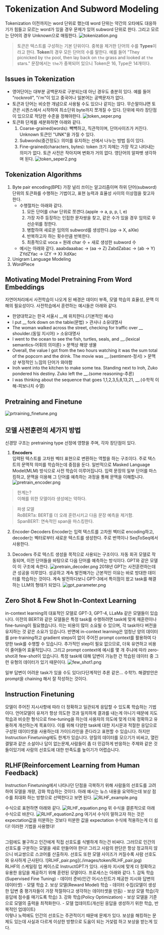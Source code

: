 # Tokenization And Subword Modeling
Tokenization 이전까지는 word 단위로 했는데 word 단위는 약간의 오타에도 대응하기가 힘들고 모르는 word가 있을 경우 문제가 있어 subword 단위로 한다.
그리고 모르는 단어의 경우 Unknown으로 매핑한다.
![tokenization.png](./images/token/tokenization.jpg)

> 토큰은 텍스트를 구성하는 기본 단위이다.
> 중복을 제거한 단어의 수를 **Types**이라고 한다. **Token**의 경우 모든 단어의 수를 말한다.
> 예를 들어 "They picnicked by `the` pool, then lay back on `the` grass and looked at `the` stars." 문장에서는 `the`가 중복되어 있으니 Token은 16, Type은 14개이다.

## Issues in Tokenization
* 영어단어는 대부분 공백문자로 구분되는데 아닌 경우도 충분히 있다.
예를 들어 "rocknroll", "i'm"이 있고 중국어나 일본어는 공백문자가 없다.
* 토큰과 단어는 비슷한 개념으로 사용될 수도 있으나 같지는 않다. 무슨말이냐면 토큰은 시퀀스에서 시작하여 최소단위 byte까지 쪼개질 수 있다.
단위에 따라 장단점이 있으므로 적당한 수준을 정해야한다.
  ![token_seper.png](./images/token/token_seper.jpg)
* 토큰화 단계를 세분화하면 아래와 같다.
  1. Coarse-grained(words): 빽뺵하고, 직관적이며, 단어사이즈가 커진다. Unknown 토큰인 "UNK"을 가질 수 있다.
  2. Subwords(중간정도): 의미를 유지하는 선에서 나누는 방법 등이 있다.
  3. Fine-grained(characters, bytes): token 크기 자체는 가장 작고 나타내는 의미가 없다. 토큰 사전은 작아지며 변화가 거의 없다. 영단어의 알파벳 생각하며 된다.
     ![token_seper2.png](./images/token/token_seper2.jpg)

## Tokenization Algorithms
1. Byte pair encoding(BPE)
가장 널리 쓰이는 알고리즘이며 하위 단어(subword) 단위의 토큰화를 수행하는 기법이고, 표현 능력과 효율성 사이의 이상점을 찾고자 한다.
   * 수행절차는 아래와 같다.
     1) 모든 단어를 char 단위로 쪼갠다.(apple -> a, p, p, l, e)
     2) 가장 자주 등장하는 인접한 문자쌍을 찾고, 같은 수가 있을 경우 임의로 우선순위를 정한다.
     3) 병합하여 새로운 임의의 subword를 생성한다.(pp -> X, aXle)
     4) 반복하고자 하는 횟수만큼 반복한다.
     5) 최종적으로 voca = 원래 char 수 + 새로 생성한 subword 수
   * 예시는 아래와 같다.
     aaabdaaabac -> (aa -> Z) ZabdZabac -> (ab -> Y) ZYdZYac -> (ZY -> X) XdXac
2. Unigram Language Modeling
3. WordPiece

## Motivating Model Pretraining From Word Embeddings
자연어처리에서 사전학습이 나오게 된 배경은 데이터 부족, 모델 학습의 효율성, 문맥 이해의 필요성이다.
사전학습에서 훈련하는 예시들은 아래와 같다.
* 한양대학교는 한국 서울시 __에 위치한다.(기본적인 예시)
* I put __ fork down on the table(문법) > 관사나 소유대명사
* The woman walked across the street, checking for traffic over __ shoulder.(동일 지시어) > 소유대명사
* I went to the ocean to see the fish, turtles, seals, and __.(lexical semantics-어휘의 의미론) > 문맥상 해양 생물
* Overall, the value I got from the two hours watching it was the sum total of the popcorn and the drink. The movie was __.(sentiment-정서) > 문맥상 부정적인 느낌의 단어가 와야함
* Iroh went into the kitchen to make some tea. Standing next to Iroh, Zuko pondered his destiny. Zuko left the __.(some reasoning-추론)
* I was thinking about the sequence that goes 1,1,2,3,5,8,13,21, __.(수학적 이해-피보나치 수열)

## Pretraining and Finetune
![prtraining_finetune.png](./images/token/prtraining_finetune.jpg)

## 모델 사전훈련의 세가지 방법
신경망 구조는 pretraining type 선정에 영향을 주며, 각자 장단점이 있다.
1. **Encoders**<br>
입력된 텍스트를 고차원 벡터 표현으로 변환하는 역할을 하는 구조이다. 주로 텍스트의 문맥적 의미를 학습하는데 중점을 둔다.
일반적으로 Masked Language Model(MLM) 방식으로 사전 학습이 이루어집니다. 
입력 문장의 일부 단어를 마스킹하고, 문맥을 이용해 그 단어를 예측하는 과정을 통해 문맥을 이해합니다.
   ![pretrain_encoder.png](./images/token/pretrain_encoder.jpg)

> 한계는?<br>
> 이해를 위한 모델이라 생성에는 약하다.
 
> 파생 모델<br>
> RoBERTa: BERT를 더 오래 훈련시키고 다음 문장 예측을 제거함.<br>
> SpanBERT: 연속적인 span을 마스킹한다.

2. Encoder-Decoders
Encoder는 입력 텍스트를 고차원 벡터로 encoding하고, decoder는 벡터로부터 새로운 텍스트를 생성한다. 주로 번역이나 SeqToSeq에서 사용한다.

3. Decoders
주로 텍스트 생성을 목적으로 사용되는 구조이다. 자동 회귀 모델로 작동되며, 이전 단어들을 바탕으로 다음 단어를 예측하는 방식이다. GPT와 같은 모델이 이 구조에 속한다.
   ![pretrain_decoder.png](./images/token/pretrain_decoder.jpg)
2018년 GPT는 사전훈련하는데 큰 성공을 이루었다. 성공하고 계속 발전해가는 근본적인 이유는 바로 방대한 데이터를 학습하는 것이다.
계속 발전하다보니 GPT-3에서 특이점이 왔고 task를 해결하는 LLM의 형태가 되었다.
![gpt_parameter.png](./images/token/gpt_parameter.png)

## Zero Shot & Few Shot In-Context Learning
in-context learning의 대표적인 모델로 GPT-3, GPT-4, LLaMa 같은 모델들이 있습니다. 이전의 BERT와 같은 모델들은 특정 task를 수행하려면 task에 맞게 재훈련이나 fine-tuning이 필요했습니다.
이는 비용이 많이 소요될 수 있으며, 각 task마다 버전을 유지하는 것 같은 소요가 있습니다.
반면에 in-context learning은 엄청난 양의 데이터를 pre-training하고 gradient steps이 없이 주어진 prompt context를 활용하여 다양한 task를 수행할 수 있습니다.
추가적인 step이 필요 없으므로, 더욱 유연하고 비용이 줄어들어 효율적입니다. 그리고 prompt context에 예시를 몇 개 주냐에 따라 zero-shot과 few-shot이 있습니다.
특정 task에 대해 답변이 가능한 건 학습된 데이터 중 그런 유형의 데이터가 있기 때문이다.
![few_shot1.png](./images/token/few_shot1.jpg)

일부 답변이 어려운 task가 있을 수도 있다(다단계적인 추론 같은... 수학?). 해결방안은 prompt을 chaining 해서 잘 작성하는 것이다. 

## Instruction Finetuning
모델이 주어진 지시사항에 따라 더 정확하고 일관되게 응답할 수 있도록 학습하는 기법이다. 언어모델이 유저가 항상 의도한 것과 일치하게 결과를 내는게 아니기 때문에
지도학습과 비슷한 형식으로 fine-tuning을 하는데 사용자의 의도에 맞게 더욱 정확하고 유용하게 개선하는게 목표이다. 이를 위해 다양한 task에 대한 지시문과 적절한 응답으로 구성된
데이터셋을 사용하는데 가이드라인을 준다라고 표현할 수 있습니다.
하지만 Instruction Finetuning에도 한계가 있습니다. 
양질의 데이터를 모으기가 비싸고, 열린 결말과 같은 소설이나 답이 없는문제,사람들이 좀 더 민감하게 반응하는 주제와 같은 것들이있기에 사람의 선호도에 대한 만족도를 높이기가 어렵습니다.

## RLHF(Reinforcement Learning from Human Feedback)
Instruction Finetuning에서 나타나던 단점을 극복하기 위해 사람들의 선호도를 고려하여 모델을 개량, 강화 학습하는 것이다.
아래 예시는 뉴스 내용을 요약하는데 보상 점수를 최대화 하는 방향으로 선택한다고 보면 된다.
![RLHF_example.png](./images/token/RLHF_example.jpg)

수식으로 표현하면 아래와 같다.
![RLHF_equation.png](./images/token/RLHF_equation.jpg)
위 수식을 결론적으로 아래 수식으로 바꾼다.
![RLHF_equation2.png](./images/token/RLHF_equation2.jpg)
여기서 수식이 말하고자 하는 것은 expectation값을 미분하는 것보다 미분한 값을 expectation 수식에 적용하는게 더 쉽다! 이러한 기법을 사용했다!

<br>
그럼에도 불구하고 인간에게 직접 선호도를 식별하게 하는건 비싸다. 그러므로 인간의 선호도를 구분하는 모델을 새로 만들어야 한다!
그리고 사람의 판단은 항상 정교하지 않으니 비교쌍으로 스코어를 산출하자. 선호도 또한 모델 사이즈가 커질수록 사람 선호도와 유사하게 근사된다.
![RLHF_pair.png](./images/token/RLHF_pair.jpg)

<br>
RLHF의 스케일링 업 케이스로 InstructGPT가 있다. 사용자 지시에 맞게 더 정확하고 유용한 응답을 제공하기 위해 훈련된 모델이다.
프로세스는 아래와 같다.
1. 감독 학습(Supervised Fine Tuning)
- 데이터 준비(인간 어시스턴트가 제공한 지시와 답변의 데이터셋)
- 모델 학습
2. 보상 모델(Reward Model) 학습
- 데이터 수집(모델이 생성한 답변 중 평가자들이 가장 적절하다고 생각하는 데이터셋을 만듬)
- 보상 모델 학습(각 응답에 점수를 매기도록 학습)
3. 강화 학습(Policy Optimization)
- 보상 모델을 기준으로 모델의 출력을 최적화한다.
- 모델 업데이트(개선된 응답을 생성하기 위한 학습, 반복적인 업데이트)

<br>
이렇나 노력에도 인간의 선호도는 주관적이기 때문에 문제가 있다. 보상을 해킹하는 문제도 있는데 사실과 다르게 이상한 방향으로 도움이 되는 거섳럼 하고 보상을 받는게 있다.